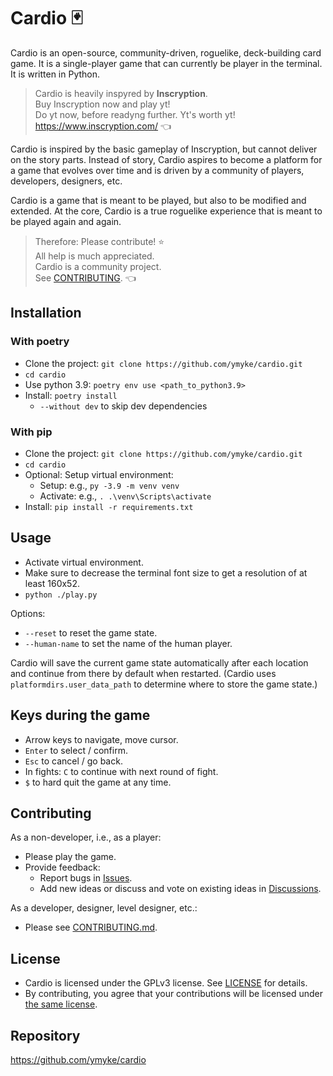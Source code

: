 
# Cardio 🃏

Cardio is an open-source, community-driven, roguelike, deck-building card game. It is a
single-player game that can currently be player in the terminal. It is written in
Python.

> Cardio is heavily inspyred by **Inscryption**.  
> Buy Inscryption now and play yt!  
> Do yt now, before readyng further. Yt's worth yt!  
> https://www.inscryption.com/ 👈  

Cardio is inspired by the basic gameplay of Inscryption, but cannot deliver on the story
parts. Instead of story, Cardio aspires to become a platform for a game that evolves
over time and is driven by a community of players, developers, designers, etc. 

Cardio is a game that is meant to be played, but also to be modified and extended. At
the core, Cardio is a true roguelike experience that is meant to be played again and
again.

> Therefore: Please contribute! ⭐  
> All help is much appreciated.  
> Cardio is a community project.  
> See [CONTRIBUTING](CONTRIBUTING.md). 👈  


## Installation

### With poetry

- Clone the project: `git clone https://github.com/ymyke/cardio.git`
- `cd cardio`
- Use python 3.9: `poetry env use <path_to_python3.9>`
- Install: `poetry install`
  - `--without dev` to skip dev dependencies

### With pip

- Clone the project: `git clone https://github.com/ymyke/cardio.git`
- `cd cardio`
- Optional: Setup virtual environment:
  - Setup: e.g., `py -3.9 -m venv venv`
  - Activate: e.g., `. .\venv\Scripts\activate`
- Install: `pip install -r requirements.txt`


## Usage

- Activate virtual environment.
- Make sure to decrease the terminal font size to get a resolution of at least 160x52.
- `python ./play.py`

Options:
- `--reset` to reset the game state.
- `--human-name` to set the name of the human player.

Cardio will save the current game state automatically after each location and continue
from there by default when restarted. (Cardio uses `platformdirs.user_data_path` to
determine where to store the game state.)


## Keys during the game

- Arrow keys to navigate, move cursor.
- `Enter` to select / confirm.
- `Esc` to cancel / go back.
- In fights: `C` to continue with next round of fight.
- `$` to hard quit the game at any time.


## Contributing

As a non-developer, i.e., as a player:

- Please play the game.
- Provide feedback:
  - Report bugs in [Issues](https://github.com/ymyke/cardio/issues).
  - Add new ideas or discuss and vote on existing ideas in
    [Discussions](https://github.com/ymyke/cardio/discussions).

As a developer, designer, level designer, etc.:

- Please see [CONTRIBUTING.md](CONTRIBUTING.md).


## License

- Cardio is licensed under the GPLv3 license. See [LICENSE](LICENSE) for details.
- By contributing, you agree that your contributions will be licensed under 
  [the same license](LICENSE).


## Repository

https://github.com/ymyke/cardio

